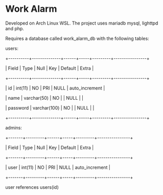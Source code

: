 # Work Alarm

Developed on Arch Linux WSL. The project uses mariadb mysql, lighttpd and php.

Requires a database called work_alarm_db with the following tables:

users:

+----------+--------------+------+-----+---------+----------------+

| Field    | Type         | Null | Key | Default | Extra          |

+----------+--------------+------+-----+---------+----------------+

| id       | int(11)      | NO   | PRI | NULL    | auto_increment |

| name     | varchar(50)  | NO   |     | NULL    |                |

| password | varchar(100) | NO   |     | NULL    |                |

+----------+--------------+------+-----+---------+----------------+

admins:

+-------+---------+------+-----+---------+----------------+

| Field | Type    | Null | Key | Default | Extra          |

+-------+---------+------+-----+---------+----------------+

| user  | int(11) | NO   | PRI | NULL    | auto_increment |

+-------+---------+------+-----+---------+----------------+

user references users(id)
